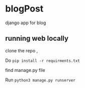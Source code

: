 # blogPost
django app for blog

## running web locally

clone the repo ,  

Do `pip install -r requirments.txt`

find manage.py file

Run `python3 manage.py runserver`
